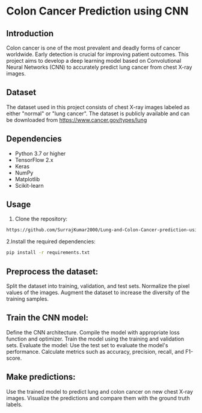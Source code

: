 # Colon Cancer Prediction using CNN

## Introduction
Colon cancer is one of the most prevalent and deadly forms of cancer worldwide. Early detection is crucial for improving patient outcomes. This project aims to develop a deep learning model based on Convolutional Neural Networks (CNN) to accurately predict lung cancer from chest X-ray images.

## Dataset
The dataset used in this project consists of chest X-ray images labeled as either "normal" or "lung cancer". The dataset is publicly available and can be downloaded from https://www.cancer.gov/types/lung

## Dependencies
- Python 3.7 or higher
- TensorFlow 2.x
- Keras
- NumPy
- Matplotlib
- Scikit-learn

## Usage
1. Clone the repository:
```bash
https://github.com/SurrajKumar2000/Lung-and-Colon-Cancer-prediction-using-CNN.git
```
2.Install the required dependencies:
```bash
pip install -r requirements.txt
```

##
## Preprocess the dataset:
Split the dataset into training, validation, and test sets.
Normalize the pixel values of the images.
Augment the dataset to increase the diversity of the training samples.

## Train the CNN model:
Define the CNN architecture.
Compile the model with appropriate loss function and optimizer.
Train the model using the training and validation sets.
Evaluate the model:
Use the test set to evaluate the model's performance.
Calculate metrics such as accuracy, precision, recall, and F1-score.

## Make predictions:
Use the trained model to predict lung and colon cancer on new chest X-ray images.
Visualize the predictions and compare them with the ground truth labels.
